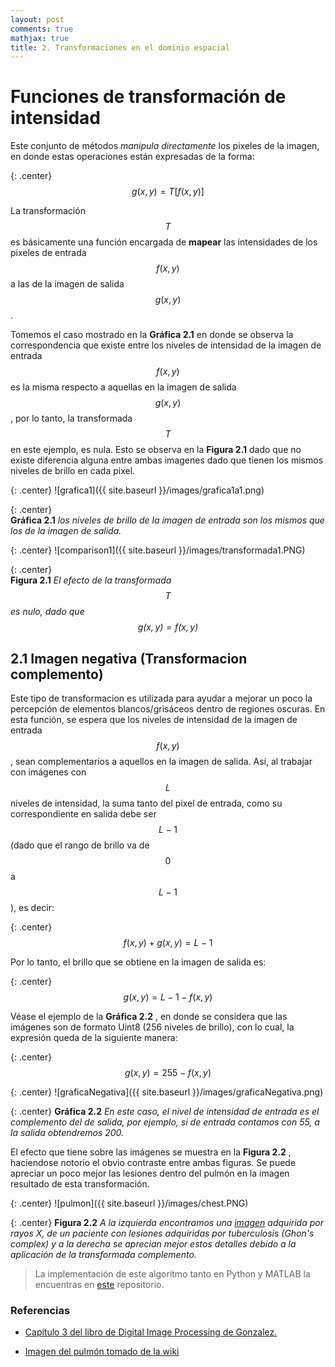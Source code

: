 ```yaml
---
layout: post
comments: true
mathjax: true
title: 2. Transformaciones en el dominio espacial
---
```

# Funciones de transformación de intensidad

Este conjunto de métodos _manipula directamente_ los pixeles de la imagen, en donde estas operaciones están expresadas de la forma:

{: .center}
$$ g(x, y) = T[f(x, y)] $$

La transformación $$T$$ es básicamente una función encargada de __mapear__ las intensidades de los pixeles de entrada $$f(x, y)$$ a las de la imagen de salida $$g(x, y)$$.

Tomemos el caso mostrado en la __Gráfica 2.1__ en donde se observa la correspondencia que existe entre los niveles de intensidad de la imagen de entrada $$f(x, y)$$ es la misma respecto a aquellas en la imagen de salida $$g(x, y)$$, por lo tanto, la transformada $$T$$ en este ejemplo, es nula. Esto se observa en la __Figura 2.1__ dado que no existe diferencia alguna entre ambas imagenes dado que tienen los mismos niveles de brillo en cada pixel.

{: .center}
![grafica1]({{ site.baseurl }}/images/grafica1a1.png)

{: .center}  
__Gráfica 2.1__ _los niveles de brillo de la imagen de entrada son los mismos que los de la imagen de salida._

{: .center} 
![comparison1]({{ site.baseurl }}/images/transformada1.PNG)

{: .center}  
__Figura 2.1__ _El efecto de la transformada $$T$$ es nulo, dado que $$g(x, y) = f(x, y)$$_


## 2.1 Imagen negativa (Transformacion complemento)

Este tipo de transformacion es utilizada para ayudar a mejorar un poco la percepción de elementos blancos/grisáceos dentro de regiones oscuras. En esta función, se espera que los niveles de intensidad de la imagen de entrada $$f(x, y)$$, sean complementarios a aquellos en la imagen de salida. Así, al trabajar con imágenes con $$L$$ niveles de intensidad, la suma tanto del pixel de entrada, como su correspondiente en salida debe ser $$L-1$$ (dado que el rango de brillo va de $$0$$ a $$L-1$$), es decir:

{: .center}
$$f(x, y) + g(x, y) = L-1$$

Por lo tanto, el brillo que se obtiene en la imagen de salida es:

{: .center}
$$g(x, y) = L-1 - f(x, y)$$

Véase el ejemplo de la __Gráfica 2.2__ , en donde se considera que las imágenes son de formato Uint8 (256 niveles de brillo), con lo cual, la expresión queda de la siguiente manera:

{: .center}
$$g(x, y) = 255 - f(x, y)$$

{: .center} 
![graficaNegativa]({{ site.baseurl }}/images/graficaNegativa.png)

{: .center} 
__Gráfica 2.2__ _En este caso, el nivel de intensidad de entrada es el complemento del de salida, por ejemplo, si de entrada contamos con 55, a la salida obtendremos 200._

El efecto que tiene sobre las imágenes se muestra en la __Figura 2.2__ , haciendose notorio el obvio contraste entre ambas figuras. Se puede apreciar un poco mejor las lesiones dentro del pulmón en la imagen resultado de esta transformación.

{: .center} 
![pulmon]({{ site.baseurl }}/images/chest.PNG)

{: .center} 
__Figura 2.2__ _A la izquierda encontramos una [imagen](https://commons.wikimedia.org/wiki/File:Chest_x-ray_of_Ghon%27s_complex_of_active_tuberculosis.jpg#/media/File:Chest_x-ray_of_Ghon%27s_complex_of_active_tuberculosis.jpg) adquirida por rayos X, de un paciente con lesiones adquiridas por tuberculosis (Ghon's complex) y a la derecha se aprecian mejor estos detalles debido a la aplicación de la transformada complemento._

> La implementación de este algoritmo tanto en Python y MATLAB la encuentras en [este](https://github.com/BryanMed/Procesamiento-de-imagen/tree/master/2.1%20imagen%20negativa) repositorio.


### Referencias
+ [Capítulo 3 del libro de Digital Image Processing de Gonzalez.](https://www.amazon.com/Digital-Image-Processing-Rafael-Gonzalez/dp/0133356728)

+ [Imagen del pulmón tomado de la wiki](https://commons.wikimedia.org/wiki/File:Chest_x-ray_of_Ghon%27s_complex_of_active_tuberculosis.jpg#/media/File:Chest_x-ray_of_Ghon%27s_complex_of_active_tuberculosis.jpg)






